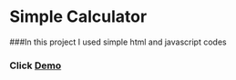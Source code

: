# Simple Calculator
###In this project I used simple html and javascript codes
### Click [Demo](https://penababayew.github.io/simple-calculator/)
